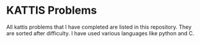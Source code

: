 # KATTIS Problems
All kattis problems that I have completed are listed in this repository. They are sorted after difficulty. I have used various languages like python and C.